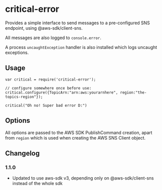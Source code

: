 # critical-error
Provides a simple interface to send messages to a pre-configured SNS endpoint,
using @aws-sdk/client-sns.

All messages are also logged to `console.error`.

A process `uncaughtException` handler is also installed which logs uncaught exceptions.

## Usage
```
var critical = require('critical-error');

// configure somewhere once before use:
critical.configure({TopicArn:"arn:aws:yourarnhere", region:"the-topics-region"});

critical("Oh no! Super bad error D:")
```

## Options

All options are passed to the AWS SDK PublishCommand creation, apart from
`region` which is used when creating the AWS SNS Client object.


## Changelog

### 1.1.0
 * Updated to use aws-sdk v3, depending only on @aws-sdk/client-sns instead of the whole sdk
